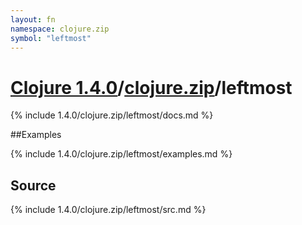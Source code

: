 ```yaml
---
layout: fn
namespace: clojure.zip
symbol: "leftmost"
---
```


# [Clojure 1.4.0](../../)/[clojure.zip](../)/leftmost

{% include 1.4.0/clojure.zip/leftmost/docs.md %}

##Examples

{% include 1.4.0/clojure.zip/leftmost/examples.md %}
## Source
{% include 1.4.0/clojure.zip/leftmost/src.md %}

